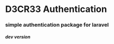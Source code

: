 D3CR33 Authentication
=========================
### simple authentication package for laravel

##### dev version